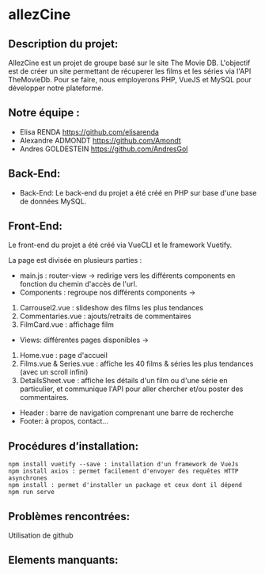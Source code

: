 # allezCine 

## Description du projet: 

AllezCine est un projet de groupe basé sur le site The Movie DB. L'objectif est de créer un site permettant de récuperer les films et les séries via l'API TheMovieDb. Pour se faire, nous employerons PHP, VueJS et MySQL pour développer notre plateforme.

## Notre équipe : 
* Elisa RENDA https://github.com/elisarenda
* Alexandre ADMONDT https://github.com/Amondt
* Andres GOLDESTEIN https://github.com/AndresGol

## Back-End:
* Back-End: 
Le back-end du projet a été créé en PHP sur base d'une base de données MySQL.

## Front-End: 
Le front-end du projet a été créé via VueCLI et le framework Vuetify.

La page est divisée en plusieurs parties :
* main.js : router-view ->
redirige vers les différents components en fonction du chemin d'accès de l'url.
* Components : regroupe nos différents components ->
1. Carrousel2.vue : slideshow des films les plus tendances
2. Commentaries.vue : ajouts/retraits de commentaires
3. FilmCard.vue : affichage film 
* Views: différentes pages disponibles ->
1. Home.vue : page d'accueil
2. Films.vue & Series.vue : affiche les 40 films & séries les plus tendances (avec un scroll infini)
3. DetailsSheet.vue : affiche les détails d'un film ou d'une série en particulier, et communique l'API pour aller chercher et/ou poster des commentaires.
* Header : barre de navigation comprenant une barre de recherche
* Footer: à propos, contact...

## Procédures d’installation:
````
npm install vuetify --save : installation d'un framework de VueJs
npm install axios : permet facilement d'envoyer des requêtes HTTP asynchrones
npm install : permet d'installer un package et ceux dont il dépend
npm run serve

````

## Problèmes rencontrées: 
Utilisation de github 

## Elements manquants:

